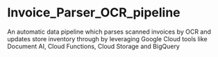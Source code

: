 # Invoice_Parser_OCR_pipeline
An automatic data pipeline which parses scanned invoices by OCR and updates store inventory through by leveraging Google Cloud tools like Document AI, Cloud Functions, Cloud Storage and BigQuery

